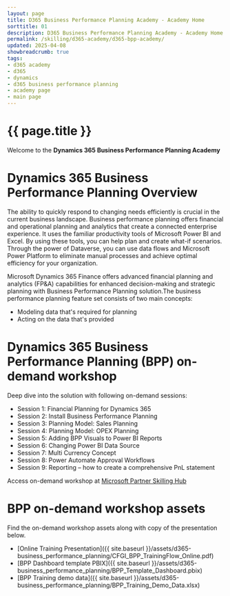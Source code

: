 ```yaml
---
layout: page
title: D365 Business Performance Planning Academy - Academy Home
sorttitle: 01
description: D365 Business Performance Planning Academy - Academy Home
permalink: /skilling/d365-academy/d365-bpp-academy/
updated: 2025-04-08
showbreadcrumb: true
tags:
- d365 academy
- d365
- dynamics
- d365 business performance planning
- academy page
- main page
---
```


# {{ page.title }}

Welcome to the **Dynamics 365 Business Performance Planning Academy**

# Dynamics 365 Business Performance Planning Overview
The ability to quickly respond to changing needs efficiently is crucial in the current business landscape. Business performance planning offers financial and operational planning and analytics that create a connected enterprise experience. It uses the familiar productivity tools of Microsoft Power BI and Excel. By using these tools, you can help plan and create what-if scenarios. Through the power of Dataverse, you can use data flows and Microsoft Power Platform to eliminate manual processes and achieve optimal efficiency for your organization.

Microsoft Dynamics 365 Finance offers advanced financial planning and analytics (FP&A) capabilities for enhanced decision-making and strategic planning with Business Performance Planning solution.The business performance planning feature set consists of two main concepts:
* Modeling data that's required for planning
* Acting on the data that's provided

# Dynamics 365 Business Performance Planning (BPP) on-demand workshop

Deep dive into the solution with following on-demand sessions:

* Session 1: Financial Planning for Dynamics 365
* Session 2: Install Business Performance Planning
* Session 3: Planning Model: Sales Planning
* Session 4: Planning Model: OPEX Planning
* Session 5: Adding BPP Visuals to Power BI Reports
* Session 6: Changing Power BI Data Source
* Session 7: Multi Currency Concept
* Session 8: Power Automate Approval Workflows
* Session 9: Reporting – how to create a comprehensive PnL statement

Access on-demand workshop at [Microsoft Partner Skilling Hub](https://vshow.on24.com/vshow/FY24_BADepth/exhibits/FY25_EBPPD365F)

# BPP on-demand workshop assets

Find the on-demand workshop assets along with copy of the presentation below. 

* [Online Training Presentation]({{ site.baseurl }}/assets/d365-business_performance_planning/CFGI_BPP_TrainingFlow_Online.pdf)
* [BPP Dashboard template PBIX]({{ site.baseurl }}/assets/d365-business_performance_planning/BPP_Template_Dashboard.pbix)
* [BPP Training demo data]({{ site.baseurl }}/assets/d365-business_performance_planning/BPP_Training_Demo_Data.xlsx)